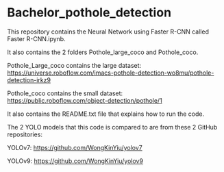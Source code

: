 # Bachelor_pothole_detection

This repository contains the Neural Network using Faster R-CNN called Faster R-CNN.ipynb.

It also contains the 2 folders Pothole_large_coco and Pothole_coco.

Pothole_Large_coco contains the large dataset: https://universe.roboflow.com/imacs-pothole-detection-wo8mu/pothole-detection-irkz9

Pothole_coco contains the small dataset: https://public.roboflow.com/object-detection/pothole/1

It also contains the README.txt file that explains how to run the code.

The 2 YOLO models that this code is compared to are from these 2 GitHub repositories:

YOLOv7: https://github.com/WongKinYiu/yolov7

YOLOv9: https://github.com/WongKinYiu/yolov9
